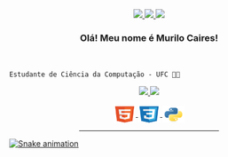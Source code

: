 
<div align="center">
 <a href="https://instagram.com/murilo_caires" target="_blank">
  <img src="https://img.shields.io/badge/-Instagram-%23E4405F?style=for-the-badge&logo=instagram&logoColor=white" target="_blank">
  </a>
  
  <a href="mailto:mcaires94@outlook.com">
  <img src="https://img.shields.io/badge/-Gmail-%23333?style=for-the-badge&logo=gmail&logoColor=white" target="_blank">
  </a>
  
  <a href="https://www.linkedin.com/in/murilo-caires" target="_blank">
  <img src="https://img.shields.io/badge/-LinkedIn-%230077B5?style=for-the-badge&logo=linkedin&logoColor=white" target="_blank">
  </a> 
 </div>
  
<h3 align="center">Olá! Meu nome é Murilo Caires!</h3><br>

```
Estudante de Ciência da Computação - UFC 👨‍💻
```


<div align="center">
  <a href="https://github.com/murilocaires">
  <img height="180em" src="https://github-readme-stats-sigma-five.vercel.app/api?username=murilocaires&show_icons=true&theme=dracula&include_all_commits=true&count_private=true"/>
  <img height="180em" src="https://github-readme-stats-sigma-five.vercel.app/api/top-langs/?username=murilocaires&layout=compact&langs_count=7&theme=dracula"/>
</div>


<div style="display: inline_block" align="center"><br>
  <img align="center" alt="Murilo-HTML" height="30" width="40" src="https://raw.githubusercontent.com/devicons/devicon/master/icons/html5/html5-original.svg">
  <img align="center" alt="Murilo-CSS" height="30" width="40" src="https://raw.githubusercontent.com/devicons/devicon/master/icons/css3/css3-original.svg">
  <img align="center" alt="Murilo-Python" height="30" width="40" src="https://raw.githubusercontent.com/devicons/devicon/master/icons/python/python-original.svg">
  
   <hr width="50%" >
 
 
</div>
  
 
 
<div> 
  
  ![Snake animation](https://github.com/murilocaires/murilocaires/blob/output/github-contribution-grid-snake.svg)
 
</div>

